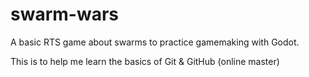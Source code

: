# swarm-wars
A basic RTS game about swarms to practice gamemaking with Godot.

This is to help me learn the basics of Git & GitHub (online master)
